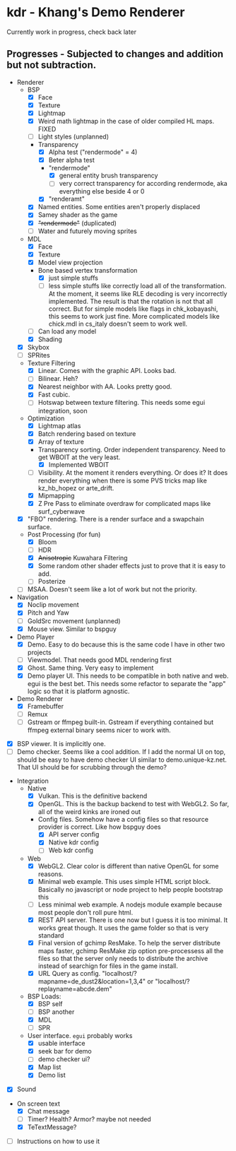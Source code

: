 # kdr - Khang's Demo Renderer

Currently work in progress, check back later

## Progresses - Subjected to changes and addition but not subtraction.

- Renderer
  - BSP
    - [X] Face
    - [X] Texture
    - [X] Lightmap
    - [X] Weird math lightmap in the case of older compiled HL maps. FIXED
    - [ ] Light styles (unplanned)
    - Transparency
      - [X] Alpha test ("rendermode" = 4)
      - [X] Beter alpha test
      - "rendermode"
        - [X] general entity brush transparency
        - [ ] very correct transparency for according rendermode, aka everything else beside 4 or 0
      - [X] "renderamt"
    - [X] Named entities. Some entities aren't properly displaced
    - [X] Samey shader as the game
    - [X] ~~"rendermode"~~ (duplicated)
    - [ ] Water and futurely moving sprites
  - MDL
    - [X] Face
    - [X] Texture
    - [X] Model view projection
    - Bone based vertex transformation
      - [X] just simple stuffs
      - [ ] less simple stuffs like correctly load all of the transformation. At the moment, it seems like RLE decoding is very incorrectly implemented. The result is that the rotation is not that all correct. But for simple models like flags in chk_kobayashi, this seems to work just fine. More complicated models like chick.mdl in cs_italy doesn't seem to work well. 
    - [ ] Can load any model
    - [X] Shading
  - [X] Skybox
  - [ ] SPRites
  - Texture Filtering
    - [X] Linear. Comes with the graphic API. Looks bad.
    - [ ] Bilinear. Heh?
    - [X] Nearest neighbor with AA. Looks pretty good.
    - [X] Fast cubic.
    - [ ] Hotswap between texture filtering. This needs some egui integration, soon
  - Optimization
    - [X] Lightmap atlas
    - [X] Batch rendering based on texture
    - [X] Array of texture
    - Transparency sorting. Order independent transparency. Need to get WBOIT at the very least.
      - [X] Implemented WBOIT
    - [ ] Visibility. At the moment it renders everything. Or does it? It does render everything when there is some PVS tricks map like kz_hb_hopez or arte_drift.
    - [X] Mipmapping
    - [X] Z Pre Pass to eliminate overdraw for complicated maps like surf_cyberwave
  - [X] "FBO" rendering. There is a render surface and a swapchain surface.
  - Post Processing (for fun)
    - [X] Bloom
    - [ ] HDR
    - [X] ~~Anisotropic~~ Kuwahara Filtering
    - [X] Some random other shader effects just to prove that it is easy to add.
    - [ ] Posterize 
  - [ ] MSAA. Doesn't seem like a lot of work but not the priority.
- Navigation
  - [X] Noclip movement
  - [X] Pitch and Yaw
  - [ ] GoldSrc movement (unplanned)
  - [X] Mouse view. Similar to bspguy
- Demo Player
  - [X] Demo. Easy to do because this is the same code I have in other two projects
  - [ ] Viewmodel. That needs good MDL rendering first
  - [X] Ghost. Same thing. Very easy to implement
  - [X] Demo player UI. This needs to be compatible in both native and web. egui is the best bet. This needs some refactor to separate the "app" logic so that it is platform agnostic.
- Demo Renderer
  - [X] Framebuffer
  - [ ] Remux
  - [ ] Gstream or ffmpeg built-in. Gstream if everything contained but ffmpeg external binary seems nicer to work with.
- [X] BSP viewer. It is implicitly one.
- [ ] Demo checker. Seems like a cool addition. If I add the normal UI on top, should be easy to have demo checker UI similar to demo.unique-kz.net. That UI should be for scrubbing through the demo?
- Integration
  - Native
    - [X] Vulkan. This is the definitive backend
    - [X] OpenGL. This is the backup backend to test with WebGL2. So far, all of the weird kinks are ironed out
    - Config files. Somehow have a config files so that resource provider is correct. Like how bspguy does
      - [X] API server config
      - [X] Native kdr config
      - [ ] Web kdr config
  - Web
    - [X] WebGL2. Clear color is different than native OpenGL for some reasons.
    - [X] Minimal web example. This uses simple HTML script block. Basically no javascript or node project to help people bootstrap this
    - [ ] Less minimal web example. A nodejs module example because most people don't roll pure html.
    - [X] REST API server. There is one now but I guess it is too minimal. It works great though. It uses the game folder so that is very standard
    - [X] Final version of gchimp ResMake. To help the server distribute maps faster, gchimp ResMake zip option pre-processess all the files
    so that the server only needs to distribute the archive instead of searchign for files in the game install.
    - [X] URL Query as config. "localhost/?mapname=de_dust2&location=1,3,4" or "localhost/?replayname=abcde.dem"
  - BSP Loads:
    - [X] BSP self
    - [ ] BSP another
    - [X] MDL
    - [ ] SPR
  - User interface. `egui` probably works
    - [X] usable interface
    - [X] seek bar for demo
    - [ ] demo checker ui?
    - [X] Map list
    - [X] Demo list
- [X] Sound
- On screen text
  - [X] Chat message
  - [ ] Timer? Health? Armor? maybe not needed
  - [X] TeTextMessage?
- [ ] Instructions on how to use it
